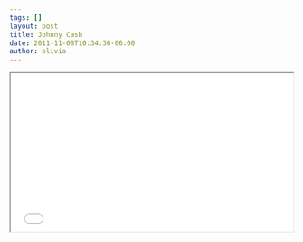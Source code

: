 ```yaml
---
tags: []
layout: post
title: Johnny Cash
date: 2011-11-08T10:34:36-06:00
author: olivia
---
```


<iframe src="//player.vimeo.com/video/31792102" width="500" height="281" webkitallowfullscreen mozallowfullscreen allowfullscreen></iframe>
